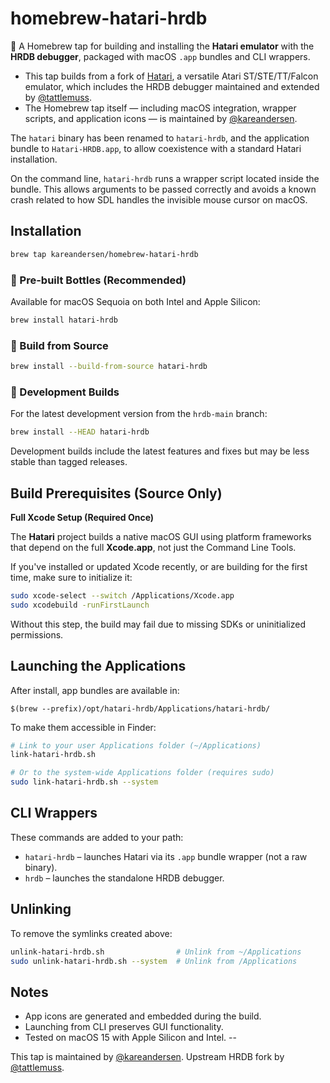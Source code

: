 # homebrew-hatari-hrdb

🍺 A Homebrew tap for building and installing the **Hatari emulator** with the **HRDB debugger**, packaged with macOS `.app` bundles and CLI wrappers.

- This tap builds from a fork of [Hatari](https://www.hatari-emu.org), a versatile Atari ST/STE/TT/Falcon emulator, which includes the HRDB debugger maintained and extended by [@tattlemuss](https://github.com/tattlemuss).
- The Homebrew tap itself — including macOS integration, wrapper scripts, and application icons — is maintained by [@kareandersen](https://github.com/kareandersen).

The `hatari` binary has been renamed to `hatari-hrdb`, and the application bundle to `Hatari-HRDB.app`, to allow coexistence with a standard Hatari installation.

On the command line, `hatari-hrdb` runs a wrapper script located inside the bundle. This allows arguments to be passed correctly and avoids a known crash related to how SDL handles the invisible mouse cursor on macOS.

## Installation

```bash
brew tap kareandersen/homebrew-hatari-hrdb
```

### 🍺 Pre-built Bottles (Recommended)

Available for macOS Sequoia on both Intel and Apple Silicon:

```bash
brew install hatari-hrdb
```

### 🔨 Build from Source

```bash
brew install --build-from-source hatari-hrdb
```

### 🚧 Development Builds

For the latest development version from the `hrdb-main` branch:

```bash
brew install --HEAD hatari-hrdb
```

Development builds include the latest features and fixes but may be less stable than tagged releases.

## Build Prerequisites (Source Only)

**Full Xcode Setup (Required Once)**

The **Hatari** project builds a native macOS GUI using platform frameworks that depend on the full **Xcode.app**, not just the Command Line Tools.

If you've installed or updated Xcode recently, or are building for the first time, make sure to initialize it:

```bash
sudo xcode-select --switch /Applications/Xcode.app
sudo xcodebuild -runFirstLaunch
```

Without this step, the build may fail due to missing SDKs or uninitialized permissions.

## Launching the Applications

After install, app bundles are available in:

```
$(brew --prefix)/opt/hatari-hrdb/Applications/hatari-hrdb/
```

To make them accessible in Finder:

```bash
# Link to your user Applications folder (~/Applications)
link-hatari-hrdb.sh

# Or to the system-wide Applications folder (requires sudo)
sudo link-hatari-hrdb.sh --system
```

## CLI Wrappers

These commands are added to your path:

- `hatari-hrdb` – launches Hatari via its `.app` bundle wrapper (not a raw binary).
- `hrdb` – launches the standalone HRDB debugger.

## Unlinking

To remove the symlinks created above:

```bash
unlink-hatari-hrdb.sh                # Unlink from ~/Applications
sudo unlink-hatari-hrdb.sh --system  # Unlink from /Applications
```

## Notes

- App icons are generated and embedded during the build.
- Launching from CLI preserves GUI functionality.
- Tested on macOS 15 with Apple Silicon and Intel.
--

This tap is maintained by [@kareandersen](https://github.com/kareandersen).
Upstream HRDB fork by [@tattlemuss](https://github.com/tattlemuss).

